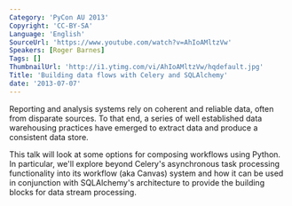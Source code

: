 ```yaml
---
Category: 'PyCon AU 2013'
Copyright: 'CC-BY-SA'
Language: 'English'
SourceUrl: 'https://www.youtube.com/watch?v=AhIoAMltzVw'
Speakers: [Roger Barnes]
Tags: []
ThumbnailUrl: 'http://i1.ytimg.com/vi/AhIoAMltzVw/hqdefault.jpg'
Title: 'Building data flows with Celery and SQLAlchemy'
date: '2013-07-07'
---
```

Reporting and analysis systems rely on coherent and reliable data, often from disparate sources. To that end, a series of well established data warehousing practices have emerged to extract data and produce a consistent data store.

This talk will look at some options for composing workflows using Python. In particular, we'll explore beyond Celery's asynchronous task processing functionality into its workflow (aka Canvas) system and how it can be used in conjunction with SQLAlchemy's architecture to provide the building blocks for data stream processing.
